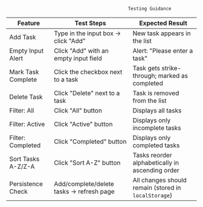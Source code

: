                                                  Testing Guidance

|  Feature               |    Test Steps                                                |    Expected Result                                                    |
| ---------------------- | ------------------------------------------------------------ | --------------------------------------------------------------------- |
| Add Task               | Type in the input box → click "Add"                          | New task appears in the list                                          |
| Empty Input Alert      | Click "Add" with an empty input field                        | Alert: "Please enter a task"                                          |
| Mark Task Complete     | Click the checkbox next to a task                            | Task gets strike-through; marked as completed                         |
| Delete Task            | Click "Delete" next to a task                                | Task is removed from the list                                         |
| Filter: All            | Click "All" button                                           | Displays all tasks                                                    |
| Filter: Active         | Click "Active" button                                        | Displays only incomplete tasks                                        |
| Filter: Completed      | Click "Completed" button                                     | Displays only completed tasks                                         |
| Sort Tasks A-Z/Z-A     | Click "Sort A-Z" button                                      | Tasks reorder alphabetically in ascending order                       |
| Persistence Check      | Add/complete/delete tasks → refresh page                     | All changes should remain (stored in `localStorage`)                  |
